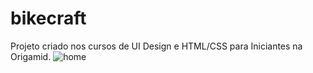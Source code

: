 # bikecraft
Projeto criado nos cursos de UI Design e HTML/CSS para Iniciantes na Origamid.
![home](https://user-images.githubusercontent.com/42123079/191807591-a7bc9851-496a-4536-861a-d42687dfb17d.gif)

